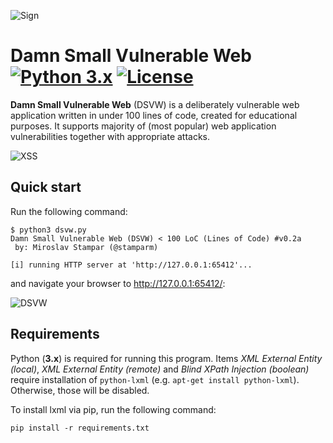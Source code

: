 ![Sign](https://i.imgur.com/bovh598.png)

Damn Small Vulnerable Web [![Python 3.x](https://img.shields.io/badge/python-3.x-yellow.svg)](https://www.python.org/) [![License](https://img.shields.io/badge/license-Unlicense-red.svg)](https://github.com/stamparm/DSVW/blob/master/LICENSE)
=========

**Damn Small Vulnerable Web** (DSVW) is a deliberately vulnerable web application written in under 100 lines of code, created for educational purposes. It supports majority of (most popular) web application vulnerabilities together with appropriate attacks.

![XSS](http://i.imgur.com/BoSOgJs.png)

Quick start
----

Run the following command:
```
$ python3 dsvw.py 
Damn Small Vulnerable Web (DSVW) < 100 LoC (Lines of Code) #v0.2a
 by: Miroslav Stampar (@stamparm)

[i] running HTTP server at 'http://127.0.0.1:65412'...
```

and navigate your browser to http://127.0.0.1:65412/:

![DSVW](http://i.imgur.com/9nG4mwu.png)

Requirements
----

Python (**3.x**) is required for running this program. Items *XML External Entity (local)*, *XML External Entity (remote)* and *Blind XPath Injection (boolean)* require installation of `python-lxml` (e.g. `apt-get install python-lxml`). Otherwise, those will be disabled.

To install lxml via pip, run the following command:

```
pip install -r requirements.txt
```
